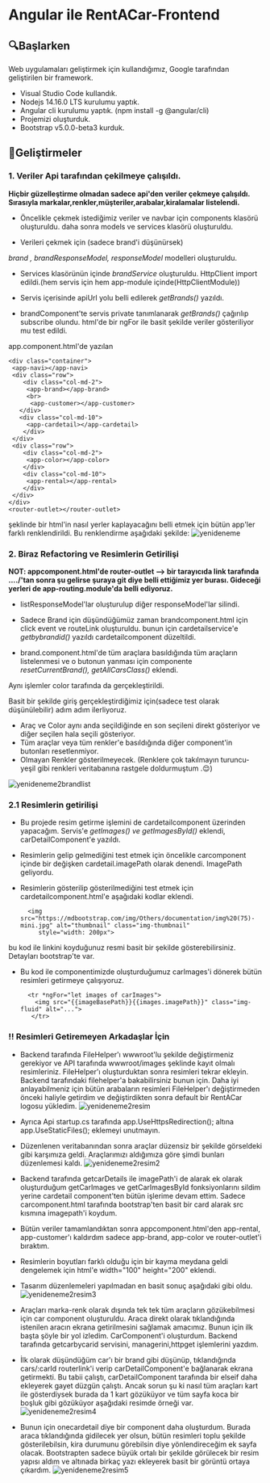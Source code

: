 # Angular ile RentACar-Frontend 
## :mag:Başlarken

Web uygulamaları geliştirmek için kullandığımız, Google tarafından geliştirilen bir framework.

+ Visual Studio Code kullandık.
+ Nodejs 14.16.0 LTS kurulumu yaptık.
+ Angular cli kurulumu yaptık. (npm install -g @angular/cli)
+ Projemizi oluşturduk.
+ Bootstrap v5.0.0-beta3 kurduk.

## :scroll:Geliştirmeler

### 1. Veriler Api tarafından çekilmeye çalışıldı.

**Hiçbir güzelleştirme olmadan sadece api'den veriler çekmeye çalışıldı.
Sırasıyla markalar,renkler,müşteriler,arabalar,kiralamalar listelendi.**

+ Öncelikle çekmek istediğimiz veriler ve navbar için components klasörü oluşturuldu.
daha sonra models ve services klasörü oluşturuldu.

+ Verileri çekmek için (sadece brand'i düşünürsek)

*brand , brandResponseModel, responseModel* modelleri oluşturuldu.

+ Services klasörünün içinde
*brandService* oluşturuldu. HttpClient import edildi.(hem servis için hem app-module içinde(HttpClientModule))

+ Servis içerisinde apiUrl yolu belli edilerek *getBrands()* yazıldı.

+ brandComponent'te servis private tanımlanarak *getBrands()* çağırılıp subscribe olundu.
html'de bir ngFor ile basit şekilde veriler gösteriliyor mu test edildi.

app.component.html'de yazılan

    <div class="container">
     <app-navi></app-navi>
     <div class="row">
        <div class="col-md-2">
         <app-brand></app-brand>
         <br>
          <app-customer></app-customer>
       </div>
       <div class="col-md-10">
         <app-cardetail></app-cardetail>
        </div>
     </div>
     <div class="row">
        <div class="col-md-2">
         <app-color></app-color>
        </div>
        <div class="col-md-10">
         <app-rental></app-rental>
        </div>
     </div>
    </div>
    <router-outlet></router-outlet>


şeklinde bir html'in nasıl yerler kaplayacağını belli etmek için bütün app'ler farklı renklendirildi. Bu renklendirme aşağıdaki şekilde:
![yenideneme](https://user-images.githubusercontent.com/77545922/112861095-27730480-90bd-11eb-8b1d-53e4a9c96f57.PNG)

### 2. Biraz Refactoring ve Resimlerin Getirilişi

**NOT: appcomponent.html'de router-outlet --> bir tarayıcıda link tarafında ..../'tan sonra şu gelirse şuraya git diye belli ettiğimiz yer burası.
Gideceği yerleri de app-routing.module'da belli ediyoruz.**

+ listResponseModel'lar oluşturulup diğer responseModel'lar silindi.

+ Sadece Brand için düşündüğümüz zaman brandcomponent.html için click event ve routeLink oluşturuldu.
bunun için cardetailservice'e *getbybrandid()* yazıldı
cardetailcomponent düzeltildi.

+ brand.component.html'de tüm araçlara basıldığında tüm araçların listelenmesi ve o butonun yanması için componente
*resetCurrentBrand(), getAllCarsClass()* eklendi.

Aynı işlemler color tarafında da gerçekleştirildi.

Basit bir şekilde giriş gerçekleştirdiğimiz için(sadece test olarak düşünülebilir) adım adım ilerliyoruz.
- Araç ve Color aynı anda seçildiğinde en son seçileni direkt gösteriyor ve diğer seçilen hala seçili gösteriyor.
- Tüm araçlar veya tüm renkler'e basıldığında diğer component'in butonları resetlenmiyor.
- Olmayan Renkler gösterilmeyecek. (Renklere çok takılmayın turuncu-yeşil gibi renkleri veritabanına rastgele doldurmuştum .:relieved:) 

![yenideneme2brandlist](https://user-images.githubusercontent.com/77545922/112862241-3a3a0900-90be-11eb-8bed-a27be5c5b9c5.PNG)

### 2.1 Resimlerin getirilişi

+ Bu projede resim getirme işlemini de cardetailcomponent üzerinden yapacağım. Servis'e *getImages() ve
getImagesById()* eklendi,
carDetailComponent'e yazıldı.

+ Resimlerin gelip gelmediğini test etmek için öncelikle carcomponent içinde bir değişken cardetail.imagePath
olarak denendi. ImagePath geliyordu. 

+ Resimlerin gösterilip gösterilmediğini test etmek için 
cardetailcomponent.html'e  aşağıdaki kodlar eklendi.

        <img src="https://mdbootstrap.com/img/Others/documentation/img%20(75)-mini.jpg" alt="thumbnail" class="img-thumbnail"
           style="width: 200px">

bu kod ile linkini koyduğunuz resmi basit bir şekilde gösterebilirsiniz. Detayları bootstrap'te var.

+ Bu kod ile componentimizde oluşturduğumuz carImages'i dönerek bütün resimleri getirmeye çalışıyoruz.
 
        <tr *ngFor="let images of carImages">
          <img src="{{imageBasePath}}{{images.imagePath}}" class="img-fluid" alt="...">
         </tr>
         
### :bangbang: Resimleri Getiremeyen Arkadaşlar İçin 

+ Backend tarafında  FileHelper'ı wwwroot'lu şekilde değiştirmeniz gerekiyor ve API tarafında wwwroot/images
şeklinde kayıt olmalı resimleriniz. FileHelper'ı oluşturduktan sonra resimleri tekrar ekleyin. Backend tarafındaki filehelper'a bakabilirsiniz bunun için.
Daha iyi anlayabilmeniz için bütün arabaların resimleri FileHelper'ı değiştirmeden önceki haliyle getirdim ve değiştirdikten
sonra default bir RentACar logosu yükledim.
![yenideneme2resim](https://user-images.githubusercontent.com/77545922/112863247-52f6ee80-90bf-11eb-9b3c-a07a426224a1.PNG)

+ Ayrıca Api startup.cs tarafında app.UseHttpsRedirection();
 altına app.UseStaticFiles(); eklemeyi unutmayın.

+ Düzenlenen veritabanından sonra araçlar düzensiz bir şekilde görseldeki gibi karşımıza geldi.
Araçlarımızı aldığımıza göre şimdi bunları düzenlemesi kaldı.
![yenideneme2resim2](https://user-images.githubusercontent.com/77545922/112863443-89346e00-90bf-11eb-9f0f-6876dd9a7330.PNG)

+ Backend tarafında getcarDetails ile imagePath'i de alarak ek olarak oluşturduğum getCarImages ve getCarImagesById fonksiyonlarını
sildim yerine cardetail component'ten bütün işlerime devam ettim.
Sadece carcomponent.html tarafında bootstrap'ten basit bir card alarak src kısmına imagepath'i koydum.

+ Bütün veriler tamamlandıktan sonra appcomponent.html'den app-rental, app-customer'ı kaldırdım
sadece app-brand, app-color ve router-outlet'i bıraktım.	

+ Resimlerin boyutları farklı olduğu için bir kayma meydana geldi dengelemek için html'e
width="100" height="200" eklendi.

+ Tasarım düzenlemeleri yapılmadan en basit sonuç aşağıdaki gibi oldu.
![yenideneme2resim3](https://user-images.githubusercontent.com/77545922/112863822-eaf4d800-90bf-11eb-889b-1079c596f4d1.PNG)

+ Araçları marka-renk olarak dışında tek tek tüm araçların gözükebilmesi için car component oluşturuldu. Araca direkt olarak tıklandığında istenilen aracın ekrana getirilmesini sağlamak amacımız. Bunun için ilk başta şöyle bir yol izledim.  CarComponent'i oluşturdum.
Backend tarafında getcarbycarid servisini, managerini,httpget işlemlerini yazdım.

+ İlk olarak düşündüğüm car'ı bir brand gibi düşünüp, tıklandığında cars/:carId routerlink'i verip 
carDetailComponent'e bağlanarak ekrana getirmekti. Bu tabii çalıştı, carDetailComponent tarafında bir elseif
daha ekleyerek gayet düzgün çalıştı.  Ancak sorun şu ki nasıl tüm araçları kart ile gösterdiysek burada da 1 kart gözüküyor ve tüm sayfa koca bir
boşluk gibi gözüküyor aşağıdaki resimde örneği var. 
![yenideneme2resim4](https://user-images.githubusercontent.com/77545922/112896964-b6951200-90e7-11eb-830f-e88fe32195c0.PNG)

+ Bunun için onecardetail diye bir component daha oluşturdum. Burada araca tıklandığında gidilecek yer olsun, 
bütün resimleri toplu şekilde gösterilebilsin, kira durumunu görebilsin diye yönlendireceğim ek sayfa olacak.
Bootstrapten sadece büyük ortalı bir şekilde görülecek bir resim yapısı aldım ve altınada birkaç yazı ekleyerek
basit bir görüntü ortaya çıkardım.
![yenideneme2resim5](https://user-images.githubusercontent.com/77545922/112897029-cb71a580-90e7-11eb-9815-f198d2405997.PNG)

